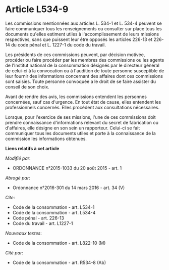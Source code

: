 # Article L534-9

Les commissions mentionnées aux articles L. 534-1 et L. 534-4 peuvent se faire communiquer tous les renseignements ou
consulter sur place tous les documents qu'elles estiment utiles à l'accomplissement de leurs missions respectives, sans que
puissent leur être opposés les articles 226-13 et 226-14 du code pénal et L. 1227-1 du code du travail. 

Les présidents de ces commissions peuvent, par décision motivée, procéder ou faire procéder par les membres des commissions
ou les agents de l'Institut national de la consommation désignés par le directeur général de celui-ci à la convocation ou à
l'audition de toute personne susceptible de leur fournir des informations concernant des affaires dont ces commissions sont
saisies. Toute personne convoquée a le droit de se faire assister du conseil de son choix. 

Avant de rendre des avis, les commissions entendent les personnes concernées, sauf cas d'urgence. En tout état de cause,
elles entendent les professionnels concernés. Elles procèdent aux consultations nécessaires. 

Lorsque, pour l'exercice de ses missions, l'une de ces commissions doit prendre connaissance d'informations relevant du
secret de fabrication ou d'affaires, elle désigne en son sein un rapporteur. Celui-ci se fait communiquer tous les documents
utiles et porte à la connaissance de la commission les informations obtenues.

**Liens relatifs à cet article**

_Modifié par_:

  - ORDONNANCE n°2015-1033 du 20 août 2015 - art. 1

_Abrogé par_:

  - Ordonnance n°2016-301 du 14 mars 2016 - art. 34 (V)

_Cite_:

  - Code de la consommation - art. L534-1
  - Code de la consommation - art. L534-4
  - Code pénal - art. 226-13
  - Code du travail - art. L1227-1

_Nouveaux textes_:

  - Code de la consommation - art. L822-10 (M)

_Cité par_:

  - Code de la consommation - art. R534-8 (Ab)
